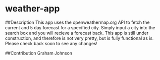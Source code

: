 # weather-app

##Description
This app uses the openweathermap.org API to fetch the current and 5 day forecast for a specified city. 
Simply input a city into the search box and you will recieve a forecast back.
This app is still under construction, and therefore is not very pretty, but is fully functional as is.
Please check back soon to see any changes!

##Contribution
Graham Johnson
